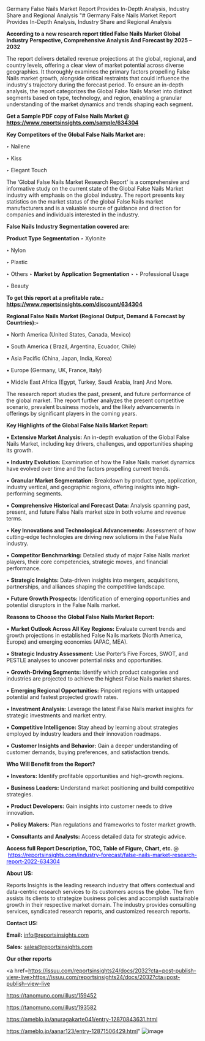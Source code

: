 Germany False Nails Market Report Provides In-Depth Analysis, Industry Share and Regional Analysis
"# Germany False Nails Market Report Provides In-Depth Analysis, Industry Share and Regional Analysis

<strong>According to a new research report titled False Nails Market Global Industry Perspective, Comprehensive Analysis And Forecast by 2025 – 2032</strong>

The report delivers detailed revenue projections at the global, regional, and country levels, offering a clear view of market potential across diverse geographies. It thoroughly examines the primary factors propelling False Nails market growth, alongside critical restraints that could influence the industry's trajectory during the forecast period. To ensure an in-depth analysis, the report categorizes the Global False Nails Market into distinct segments based on type, technology, and region, enabling a granular understanding of the market dynamics and trends shaping each segment.

<strong>Get a Sample PDF copy of False Nails Market </strong><strong>@<a href=https://www.reportsinsights.com/sample/634304 style=color:#0000ff;> https://www.reportsinsights.com/sample/634304</a></strong></font>

<strong>Key Competitors of the Global False Nails Market are:</strong>

‣ Nailene

‣ Kiss

‣ Elegant Touch

The ‘Global False Nails Market Research Report’ is a comprehensive and informative study on the current state of the Global False Nails Market industry with emphasis on the global industry. The report presents key statistics on the market status of the global False Nails market manufacturers and is a valuable source of guidance and direction for companies and individuals interested in the industry.

<strong>False Nails Industry Segmentation covered are:</strong>

<strong>Product Type Segmentation</strong>
‣
Xylonite

‣ Nylon

‣ Plastic

‣ Others
‣ 
<strong>Market by Application Segmentation</strong>
‣
‣  Professional Usage

‣ Beauty

<strong>To get this report at a profitable rate.: <a href=https://www.reportsinsights.com/discount/634304 style=color:#0000ff;>https://www.reportsinsights.com/discount/634304</a></strong></font>

<strong>Regional False Nails Market (Regional Output, Demand &amp; Forecast by Countries):-</strong>

• North America (United States, Canada, Mexico)

• South America ( Brazil, Argentina, Ecuador, Chile)

• Asia Pacific (China, Japan, India, Korea)

• Europe (Germany, UK, France, Italy)

• Middle East Africa (Egypt, Turkey, Saudi Arabia, Iran) And More.

The research report studies the past, present, and future performance of the global market. The report further analyzes the present competitive scenario, prevalent business models, and the likely advancements in offerings by significant players in the coming years.

<strong>Key Highlights of the Global False Nails Market Report:</strong>

• <strong>Extensive Market Analysis:</strong> An in-depth evaluation of the Global False Nails Market, including key drivers, challenges, and opportunities shaping its growth.

• <strong>Industry Evolution:</strong> Examination of how the False Nails market dynamics have evolved over time and the factors propelling current trends.

• <strong>Granular Market Segmentation:</strong> Breakdown by product type, application, industry vertical, and geographic regions, offering insights into high-performing segments.

• <strong>Comprehensive Historical and Forecast Data:</strong> Analysis spanning past, present, and future False Nails market size in both volume and revenue terms.

• <strong>Key Innovations and Technological Advancements:</strong> Assessment of how cutting-edge technologies are driving new solutions in the False Nails industry.

• <strong>Competitor Benchmarking:</strong> Detailed study of major False Nails market players, their core competencies, strategic moves, and financial performance.

• <strong>Strategic Insights:</strong> Data-driven insights into mergers, acquisitions, partnerships, and alliances shaping the competitive landscape.

• <strong>Future Growth Prospects:</strong> Identification of emerging opportunities and potential disruptors in the False Nails market.

<strong>Reasons to Choose the Global False Nails Market Report:</strong>

• <strong>Market Outlook Across All Key Regions:</strong> Evaluate current trends and growth projections in established False Nails markets (North America, Europe) and emerging economies (APAC, MEA).

• <strong>Strategic Industry Assessment:</strong> Use Porter’s Five Forces, SWOT, and PESTLE analyses to uncover potential risks and opportunities.

• <strong>Growth-Driving Segments:</strong> Identify which product categories and industries are projected to achieve the highest False Nails market shares.

• <strong>Emerging Regional Opportunities:</strong> Pinpoint regions with untapped potential and fastest projected growth rates.

• <strong>Investment Analysis:</strong> Leverage the latest False Nails market insights for strategic investments and market entry.

• <strong>Competitive Intelligence:</strong> Stay ahead by learning about strategies employed by industry leaders and their innovation roadmaps.

• <strong>Customer Insights and Behavior:</strong> Gain a deeper understanding of customer demands, buying preferences, and satisfaction trends.

<strong>Who Will Benefit from the Report?</strong>

• <strong>Investors:</strong> Identify profitable opportunities and high-growth regions.

• <strong>Business Leaders:</strong> Understand market positioning and build competitive strategies.

• <strong>Product Developers:</strong> Gain insights into customer needs to drive innovation.

• <strong>Policy Makers:</strong> Plan regulations and frameworks to foster market growth.

• <strong>Consultants and Analysts:</strong> Access detailed data for strategic advice.
</ul>
<strong>Access full Report Description, TOC, Table of Figure, Chart, etc. </strong>@  <a href=https://reportsinsights.com/industry-forecast/false-nails-market-research-report-2022-634304 style=color:#0000ff;>https://reportsinsights.com/industry-forecast/false-nails-market-research-report-2022-634304</a></font>

<strong><strong>About US</strong>:</strong>

Reports Insights is the leading research industry that offers contextual and data-centric research services to its customers across the globe. The firm assists its clients to strategize business policies and accomplish sustainable growth in their respective market domain. The industry provides consulting services, syndicated research reports, and customized research reports.

<strong>Contact US:</strong>

<p class=""""><b>Email:</b> <a href=mailto:info@reportsinsights.com>info@reportsinsights.com</a></p>
<p class=""""><b>Sales:</b> <a href=mailto:sales@reportsinsights.com>sales@reportsinsights.com</a></p>

<strong>Our other reports</strong>

<a href=https://issuu.com/reportsinsights24/docs/2032?cta=post-publish-view-live>https://issuu.com/reportsinsights24/docs/2032?cta=post-publish-view-live</a>

<a href=https://tanomuno.com/illust/159452>https://tanomuno.com/illust/159452</a>

<a href=https://tanomuno.com/illust/193582>https://tanomuno.com/illust/193582</a>

<a href=https://ameblo.jp/anuragakarte041/entry-12870843631.html>https://ameblo.jp/anuragakarte041/entry-12870843631.html</a>

<a href=https://ameblo.jp/aanar123/entry-12871506429.html>https://ameblo.jp/aanar123/entry-12871506429.html</a>"
![image](https://github.com/user-attachments/assets/e8b8d977-23ec-4d67-af2a-6e3450ffb1f4)
